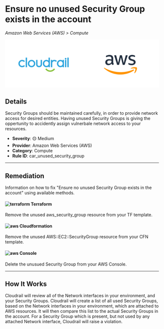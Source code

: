 # Ensure no unused Security Group exists in the account

*Amazon Web Services (AWS) > Compute*

![Cloudrail and Amazon Web Services (AWS) logos](../images/cloudrail_aws.png)

## Details
Security Groups should be maintained carefully, in order to provide network access for desired entities. Having unused Security Groups is giving the oppertunity to accidently assign vulnerbale network access to your resources.

- **Severity**: 🟡 Medium
- **Provider**: Amazon Web Services (AWS)
- **Category**: Compute
- **Rule ID**: car_unused_security_group

---

## Remediation
Information on how to fix "Ensure no unused Security Group exists in the account" using available methods.


####  <img src="../_media/emojis/terraform.png" alt="terraform" width="20"/>  Terraform
Remove the unused aws_security_group resource from your TF template.








#### <img src="../_media/emojis/aws.png" alt="aws" width="20"/> Cloudformation
Remove the unused AWS::EC2::SecurityGroup resource from your CFN template.



####  <img src="../_media/emojis/aws.png" alt="aws" width="20"/> Console
Delete the unusued Security Group from your AWS Console.




---

## How It Works
Cloudrail will review all of the Network interfaces in your environment, and your Security Groups. Cloudrail will create a list of all used Security Groups, based on the Network interfaces in your environment, which are attached to AWS resources. It will then compare this list to the actual Security Groups in the account. For a Security Group which is present, but not used by any attached Network interface, Cloudrail will raise a violation.